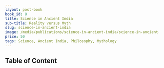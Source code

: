 ```yaml
---
layout: post-book
book_id: 8
title: Science in Ancient India
sub-title: Reality versus Myth
slug: science-in-ancient-india
image: /media/publications/science-in-ancient-india/science-in-ancient-india-cover.jpg
price: 50
tags: Science, Ancient India, Philosophy, Mythology
---
```

## Table of Content
